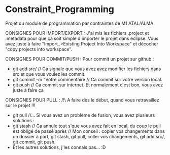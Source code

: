 # Constraint_Programming
Projet du module de programmation par contraintes de M1 ATAL/ALMA.

CONSIGNES POUR IMPORT/EXPORT :
J'ai mis les fichiers .project et .metadata pour que ça soit simple d'importer le projet dans eclipse. Vous avez juste à faire "Import..>Existing Project Into Workspace" et décocher "copy projects into workspace".

CONSIGNES POUR COMMIT/PUSH :
Pour commit un projet sur github : 
 - git add src/                              // Ca signale que vous avez avez modifier les fichiers dans src et que vous voulez les commit. 
 - git commit -m "Votre commentaire          // Ca commit sur votre version local. 
 - git push                                  // Ca commit sur internet. 
Et normalement c'est bon, vous avez juste à faire ça

CONSIGNES POUR PULL :
/!\ A faire dès le début, quand vous retravaillez sur le projet !!!
 - git pull          //...
Si vous avez un problème de fusion, vous avez plusieurs solutions :
 - git stash         // Ca annule tout s'que vous avez fait en local, du coup le pull est obligé de passé après
                  // Mon conseil : copier vos changements dans un dossier à part, git stash, git pull, coller vos changements, git add src/, git commit, git push.
 - Et les autres solutions, j'les connais pas... :D

